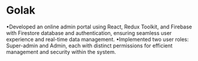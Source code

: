 # Golak
•Developed an online admin portal using React, Redux Toolkit, and Firebase with Firestore database and authentication, ensuring seamless user experience and real-time data management. •Implemented two user roles: Super-admin and Admin, each with distinct permissions for efficient management and security within the system.
